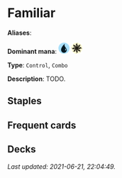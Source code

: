 # Familiar

**Aliases**: 

**Dominant mana**: <img src="../resources/images/mana/U.png" width="25"/> <img src="../resources/images/mana/W.png" width="25"/>

**Type**: `Control`, `Combo`

**Description**: TODO.

## **Staples**



## **Frequent cards**



## **Decks**



*Last updated: 2021-06-21, 22:04:49.*
